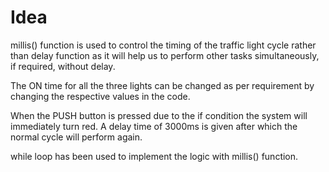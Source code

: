 # Idea

millis() function is used to control the timing of the traffic light cycle rather than delay function as it will help us to perform other tasks simultaneously, if required, without delay.

The ON time for all the three lights can be changed as per requirement by changing the respective values in the code.

When the PUSH button is pressed due to the if condition the system will immediately turn red. A delay time of 3000ms is given after which the normal cycle will perform again.

while loop has been used to implement the logic with millis() function. 
